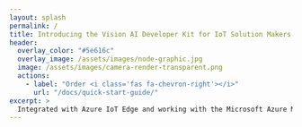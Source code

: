 ```yaml
---
layout: splash
permalink: /
title: Introducing the Vision AI Developer Kit for IoT Solution Makers
header:
  overlay_color: "#5e616c"
  overlay_image: /assets/images/node-graphic.jpg
  image: /assets/images/camera-render-transparent.png
  actions:
    - label: "Order <i class='fas fa-chevron-right'></i>"
      url: "/docs/quick-start-guide/"
excerpt: >
  Integrated with Azure IoT Edge and working with the Microsoft Azure Machine Learning service (public preview), this Azure IoT Starter kit enables developers to build vision AI solution and run their AI models on the device.
---
```

